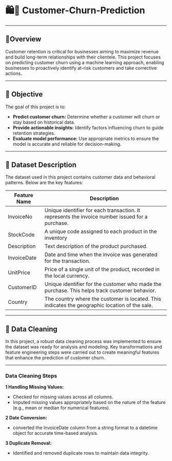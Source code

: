 # 🛍️🛒 Customer-Churn-Prediction
---
## 📖Overview
Customer retention is critical for businesses aiming to maximize revenue and build long-term relationships with their clientele. This project focuses on predicting customer churn using a machine learning approach, enabling businesses to proactively identify at-risk customers and take corrective actions.

---
## 🎯 Objective

The goal of this project is to:

*  **Predict customer churn:** Determine whether a customer will churn or stay based on historical data.
*  **Provide actionable insights:** Identify factors influencing churn to guide retention strategies.
*  **Evaluate model performance:** Use appropriate metrics to ensure the model is accurate and reliable for decision-making.
---
## 📂 Dataset Description
The dataset used in this project contains customer data and behavioral patterns. Below are the key features:

| Feature Name        | Description                                                                                      |    
|---------------------|--------------------------------------------------------------------------------------------------|
| InvoiceNo           | Unique identifier for each transaction. It represents the invoice number issued for a purchase.  | 
| StockCode           | A unique code assigned to each product in the inventory                                          | 
| Description         | Text description of the product purchased.                                                       |                                                          | Quantity            | Number of units of the product purchased in the transaction.                                     |
| InvoiceDate         | Date and time when the invoice was generated for the transaction.                                |
| UnitPrice           | Price of a single unit of the product, recorded in the local currency.                           |
| CustomerID          | Unique identifier for the customer who made the purchase. This helps track customer behavior.    |
| Country             | The country where the customer is located. This indicates the geographic location of the sale.   |                                                          

---

## 🧹 Data Cleaning
In this project, a robust data cleaning process was implemented to ensure the dataset was ready for analysis and modeling. Key transformations and feature engineering steps were carried out to create meaningful features that enhance the prediction of customer churn.

---

### Data Cleaning Steps

**1  Handling Missing Values:**
*  Checked for missing values across all columns.
*  Imputed missing values appropriately based on the nature of the feature (e.g., mean or median for numerical features).

**2  Date Conversion:**
*  converted the InvoiceDate column from a string format to a datetime object for accurate time-based analysis.

**3  Duplicate Removal:**
*  Identified and removed duplicate rows to maintain data integrity.
